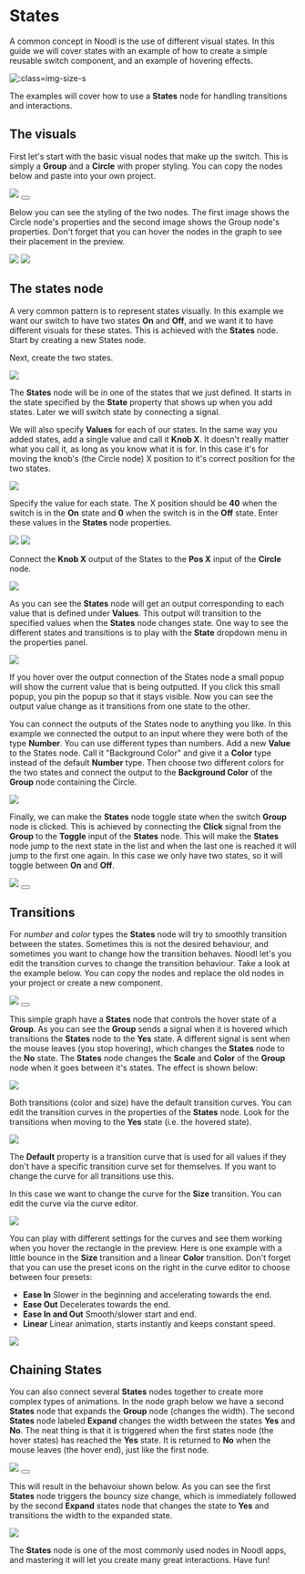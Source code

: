 # States

A common concept in Noodl is the use of different visual states. In this guide we will cover states with an example of how to create a simple reusable switch component, and an example of hovering effects.

![](states/switch.gif ':class=img-size-s')

The examples will cover how to use a **States** node for handling transitions and interactions.

## The visuals

First let's start with the basic visual nodes that make up the switch. This is simply a **Group** and a **Circle** with proper styling. You can copy the nodes below and paste into your own project.

<div class="ndl-images">
    <img src="/guides/states/switch-nodes.png" class="ndl-image med"></img>
    <button class="ndl-copy-nodes-button" onClick='copyJsonToClipboard({"nodes":[{"id":"beeb6388-461b-f1fe-d64e-be798e4b1b4d","type":"Group","x":441.71346128847347,"y":300.98375737190554,"parameters":{"backgroundColor":"#FFFFFF"},"ports":[],"children":[{"id":"9677d929-9a49-7fc5-ae14-27a1b48e883f","type":"Group","x":461.71346128847347,"y":346.98375737190554,"parameters":{"width":{"value":80,"unit":"px"},"height":{"value":40,"unit":"px"},"backgroundColor":"#F0F0F0","borderRadius":20,"alignX":"center","marginTop":{"value":20,"unit":"px"}},"ports":[],"children":[{"id":"aeda33bf-10cb-1e76-07b2-4a368140ca65","type":"Circle","x":481.71346128847347,"y":392.98375737190554,"parameters":{"fillColor":"#E8E8E8","size":40,"strokeWidth":2,"strokeColor":"#454545","strokeEnabled":true},"ports":[],"children":[]}]}]}],"connections":[]})'></button>
</div>

Below you can see the styling of the two nodes. The first image shows the Circle node's properties and the second image shows the Group node's properties. Don't forget that you can hover the nodes in the graph to see their placement in the preview.

<div class="ndl-images">
    <img src="/guides/states/style-props1.png" class="ndl-image small"></img>
    <img src="/guides/states/style-props2.png" class="ndl-image small"></img>
</div>

## The states node

A very common pattern is to represent states visually. In this example we want our switch to have two states **On** and **Off**, and we want it to have different visuals for these states. This is achieved with the **States** node. Start by creating a new States node.

Next, create the two states.

<div class="ndl-images">
    <img src="/guides/states/create-states.gif" class="ndl-image med"></img>
</div>

The **States** node will be in one of the states that we just defined. It starts in the state specified by the **State** property that shows up when you add states. Later we will switch state by connecting a signal.

We will also specify **Values** for each of our states. In the same way you added states, add a single value and call it **Knob X**. It doesn't really matter what you call it, as long as you know what it is for. In this case it's for moving the knob's (the Circle node) X position to it's correct position for the two states.

<div class="ndl-images">
    <img src="/guides/states/values-1.png" class="ndl-image med"></img>
</div>

Specify the value for each state. The X position should be **40** when the switch is in the **On** state and **0** when the switch is in the **Off** state. Enter these values in the **States** node properties.

<div class="ndl-images">
    <img src="/guides/states/on-values.png" class="ndl-image med"></img>
    <img src="/guides/states/off-values.png" class="ndl-image med"></img>
</div>

Connect the **Knob X** output of the States to the **Pos X** input of the **Circle** node.

<div class="ndl-images">
    <img src="/guides/states/knob-x-connected.png" class="ndl-image large"></img>
</div>

As you can see the **States** node will get an output corresponding to each value that is defined under **Values**. This output will transition to the specified values when the **States** node changes state. One way to see the different states and transitions is to play with the **State** dropdown menu in the properties panel.

<div class="ndl-images">
    <img src="/guides/states/change-state.gif" class="ndl-image large"></img>
</div>

If you hover over the output connection of the States node a small popup will show the current value that is being outputted. If you click this small popup, you pin the popup so that it stays visible. Now you can see the output value change as it transitions from one state to the other.

You can connect the outputs of the States node to anything you like. In this example we connected the output to an input where they were both of the type **Number**. You can use different types than numbers. Add a new **Value** to the States node. Call it "Background Color" and give it a **Color** type instead of the default **Number** type. Then choose two different colors for the two states and connect the output to the **Background Color** of the **Group** node containing the Circle.

<div class="ndl-images">
    <img src="/guides/states/color-type.png" class="ndl-image med"></img>
</div>

Finally, we can make the **States** node toggle state when the switch **Group** node is clicked. This is achieved by connecting the **Click** signal from the **Group** to the **Toggle** input of the **States** node. This will make the **States** node jump to the next state in the list and when the last one is reached it will jump to the first one again. In this case we only have two states, so it will toggle between **On** and **Off**.

<div class="ndl-images">
    <img src="/guides/states/click-toggle.png" class="ndl-image large"></img>
     <button class="ndl-copy-nodes-button" onClick='copyJsonToClipboard({"nodes":[{"id":"f0d8169f-90ca-9cd9-bc88-af4c2ed631d0","type":"Group","x":441.71346128847347,"y":300.98375737190554,"parameters":{"backgroundColor":"#FFFFFF"},"ports":[],"children":[{"id":"f2461a9d-49c6-f184-1ac1-a75450a7c856","type":"Group","x":461.71346128847347,"y":346.98375737190554,"parameters":{"width":{"value":80,"unit":"px"},"height":{"value":40,"unit":"px"},"backgroundColor":"#F0F0F0","borderRadius":20,"alignX":"center","marginTop":{"value":20,"unit":"px"}},"ports":[],"children":[{"id":"c66997cc-19d2-630c-692e-0caafdf37dd7","type":"Circle","x":481.71346128847347,"y":448.98375737190554,"parameters":{"fillColor":"#E8E8E8","size":40,"strokeWidth":2,"strokeColor":"#454545","strokeEnabled":true},"ports":[],"children":[]}]}]},{"id":"5d631656-dea2-b5d7-f5ee-ee27e220463b","type":"States","x":232.07664638676232,"y":376.3848345864951,"parameters":{"states":"On,Off","values":"Knob X,Background Color","type-Background Color":"color","value-On-Knob X":40,"value-Off-Knob X":0,"value-Off-Background Color":"#F0F0F0","value-On-Background Color":"#CCE6CE","startState":"Off"},"ports":[],"children":[]}],"connections":[{"fromId":"5d631656-dea2-b5d7-f5ee-ee27e220463b","fromProperty":"Knob X","toId":"c66997cc-19d2-630c-692e-0caafdf37dd7","toProperty":"transformX"},{"fromId":"5d631656-dea2-b5d7-f5ee-ee27e220463b","fromProperty":"Background Color","toId":"f2461a9d-49c6-f184-1ac1-a75450a7c856","toProperty":"backgroundColor"},{"fromId":"f2461a9d-49c6-f184-1ac1-a75450a7c856","fromProperty":"onClick","toId":"5d631656-dea2-b5d7-f5ee-ee27e220463b","toProperty":"toggle"}]})'></button>
</div>

## Transitions

For _number_ and _color_ types the **States** node will try to smoothly transition between the states. Sometimes this is not the desired behaviour, and sometimes you want to change how the transition behaves. Noodl let's you edit the transition curves to change the transition behaviour. Take a look at the example below. You can copy the nodes and replace the old nodes in your project or create a new component.

<div class="ndl-images">
    <img src="/guides/states/hover-fx-nodes.png" class="ndl-image med"></img>
     <button class="ndl-copy-nodes-button" onClick='copyJsonToClipboard({"nodes":[{"id":"4c6ec6bd-2ba3-807a-9177-da451a835ec2","type":"Group","x":410.63681490171115,"y":392,"parameters":{"backgroundColor":"#FFFFFF"},"ports":[],"children":[{"id":"56e1ec26-a280-b297-baf3-f5365f6a6124","type":"Group","x":430.63681490171115,"y":438,"parameters":{"width":{"value":80,"unit":"px"},"height":{"value":80,"unit":"px"},"backgroundColor":"#E6DD39","borderRadius":20,"alignX":"center","marginTop":{"value":70,"unit":"px"}},"ports":[],"children":[]}]},{"id":"34a39ad5-0999-133a-5f7e-6943ebd8d899","type":"States","label":"Hover","x":177.3701941946174,"y":432.9317475959747,"parameters":{"states":"Yes,No","startState":"No","values":"Size,Color","type-Color":"color","value-Yes-Color":"#D4CE35","value-No-Color":"#323975","value-Yes-Size":1.5,"value-No-Size":1},"ports":[],"children":[]}],"connections":[{"fromId":"56e1ec26-a280-b297-baf3-f5365f6a6124","fromProperty":"hoverStart","toId":"34a39ad5-0999-133a-5f7e-6943ebd8d899","toProperty":"to-Yes"},{"fromId":"56e1ec26-a280-b297-baf3-f5365f6a6124","fromProperty":"hoverEnd","toId":"34a39ad5-0999-133a-5f7e-6943ebd8d899","toProperty":"to-No"},{"fromId":"34a39ad5-0999-133a-5f7e-6943ebd8d899","fromProperty":"Color","toId":"56e1ec26-a280-b297-baf3-f5365f6a6124","toProperty":"backgroundColor"},{"fromId":"34a39ad5-0999-133a-5f7e-6943ebd8d899","fromProperty":"Size","toId":"56e1ec26-a280-b297-baf3-f5365f6a6124","toProperty":"transformScale"}]})'></button>
</div>

This simple graph have a **States** node that controls the hover state of a **Group**. As you can see the **Group** sends a signal when it is hovered which transitions the **States** node to the **Yes** state. A different signal is sent when the mouse leaves (you stop hovering), which changes the **States** node to the **No** state. The **States** node changes the **Scale** and **Color** of the **Group** node when it goes between it's states. The effect is shown below:

<div class="ndl-images">
    <img src="/guides/states/hover-fx1.gif" class="ndl-image small"></img>
</div>

Both transitions (color and size) have the default transition curves. You can edit the transition curves in the properties of the **States** node. Look for the transitions when moving to the **Yes** state (i.e. the hovered state).

<div class="ndl-images">
    <img src="/guides/states/transition-props.png" class="ndl-image med"></img>
</div>

The **Default** property is a transition curve that is used for all values if they don't have a specific transition curve set for themselves. If you want to change the curve for all transitions use this.

In this case we want to change the curve for the **Size** transition. You can edit the curve via the curve editor.

<div class="ndl-images">
    <img src="/guides/states/change-size-curve.gif" class="ndl-image med"></img>
</div>

You can play with different settings for the curves and see them working when you hover the rectangle in the preview. Here is one example with a little bounce in the **Size** transition and a linear **Color** transition. Don't forget that you can use the preset icons on the right in the curve editor to choose between four presets:

- **Ease In** Slower in the beginning and accelerating towards the end.
- **Ease Out** Decelerates towards the end.
- **Ease In and Out** Smooth/slower start and end.
- **Linear** Linear animation, starts instantly and keeps constant speed.

<div class="ndl-images">
    <img src="/guides/states/hover-fx2.gif" class="ndl-image small"></img>
</div>

## Chaining States

You can also connect several **States** nodes together to create more complex types of animations. In the node graph below we have a second **States** node that expands the **Group** node (changes the width). The second **States** node labeled **Expand** changes the width between the states **Yes** and **No**. The neat thing is that it is triggered when the first states node (the hover states) has reached the **Yes** state. It is returned to **No** when the mouse leaves (the hover end), just like the first node.

<div class="ndl-images">
    <img src="/guides/states/chaining-states.png" class="ndl-image large"></img>
     <button class="ndl-copy-nodes-button" onClick='copyJsonToClipboard({"nodes":[{"id":"31b24415-e1ef-7480-db67-f8c3d9df8965","type":"Group","x":410.63681490171115,"y":392,"parameters":{"backgroundColor":"#FFFFFF"},"ports":[],"children":[{"id":"2255f3f8-c7c6-a195-9e20-22204968c916","type":"Group","x":430.63681490171115,"y":438,"parameters":{"width":{"value":80,"unit":"px"},"height":{"value":80,"unit":"px"},"backgroundColor":"#E6DD39","borderRadius":20,"alignX":"center","marginTop":{"value":70,"unit":"px"}},"ports":[],"children":[]}]},{"id":"dadabea3-2a7f-ca23-a71d-79fae0cfff6e","type":"States","label":"Hover","x":173.3701941946174,"y":343.9317475959747,"parameters":{"states":"Yes,No","startState":"No","values":"Size,Color","type-Color":"color","value-Yes-Color":"#D4CE35","value-No-Color":"#323975","value-Yes-Size":1.5,"value-No-Size":1,"transition-Yes-Size":{"curve":[0,0,0.39,2.31],"dur":300,"delay":0},"transition-Yes-Color":{"curve":[0,0,1,1],"dur":300,"delay":0},"transition-No-Color":{"curve":[0,0,1,1],"dur":300,"delay":0}},"ports":[],"children":[]},{"id":"82a0d318-ac00-eb50-653e-bf2aa4344425","type":"States","label":"Expand","x":181.5019645647742,"y":554.7158737979873,"parameters":{"states":"Yes,No","values":"Width","value-Yes-Width":200,"value-No-Width":90,"startState":"No","transition-Yes-Width":{"curve":[0,0,0.58,1],"dur":500,"delay":0}},"ports":[],"children":[]}],"connections":[{"fromId":"2255f3f8-c7c6-a195-9e20-22204968c916","fromProperty":"hoverStart","toId":"dadabea3-2a7f-ca23-a71d-79fae0cfff6e","toProperty":"to-Yes"},{"fromId":"2255f3f8-c7c6-a195-9e20-22204968c916","fromProperty":"hoverEnd","toId":"dadabea3-2a7f-ca23-a71d-79fae0cfff6e","toProperty":"to-No"},{"fromId":"dadabea3-2a7f-ca23-a71d-79fae0cfff6e","fromProperty":"Color","toId":"2255f3f8-c7c6-a195-9e20-22204968c916","toProperty":"backgroundColor"},{"fromId":"dadabea3-2a7f-ca23-a71d-79fae0cfff6e","fromProperty":"Size","toId":"2255f3f8-c7c6-a195-9e20-22204968c916","toProperty":"transformScale"},{"fromId":"82a0d318-ac00-eb50-653e-bf2aa4344425","fromProperty":"Width","toId":"2255f3f8-c7c6-a195-9e20-22204968c916","toProperty":"width"},{"fromId":"dadabea3-2a7f-ca23-a71d-79fae0cfff6e","fromProperty":"reached-Yes","toId":"82a0d318-ac00-eb50-653e-bf2aa4344425","toProperty":"to-Yes"},{"fromId":"2255f3f8-c7c6-a195-9e20-22204968c916","fromProperty":"hoverEnd","toId":"82a0d318-ac00-eb50-653e-bf2aa4344425","toProperty":"to-No"}]})'></button>
</div>

This will result in the behavoiur shown below. As you can see the first **States** node triggers the bouncy size change, which is immediately followed by the second **Expand** states node that changes the state to **Yes** and transitions the width to the expanded state.

<div class="ndl-images">
    <img src="/guides/states/hover-fx3.gif" class="ndl-image small"></img>
</div>

The **States** node is one of the most commonly used nodes in Noodl apps, and mastering it will let you create many great interactions. Have fun!
